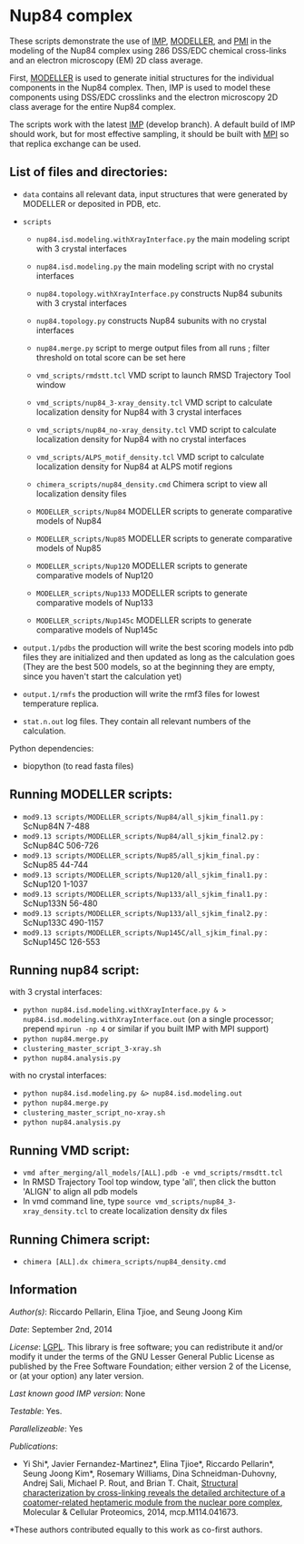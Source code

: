 # Nup84 complex

These scripts demonstrate the use of [IMP](http://salilab.org/imp), [MODELLER](http://salilab.org/modeller), and [PMI](https://github.com/salilab/pmi) in the modeling of the Nup84 complex using 286 DSS/EDC chemical cross-links and an electron microscopy (EM) 2D class average.

First, [MODELLER](http://salilab.org/modeller) is used to generate
initial structures for the individual components in the Nup84 complex. Then, IMP
is used to model these components using DSS/EDC crosslinks and the electron microscopy 2D class average for the entire Nup84 complex.

The scripts work with the latest [IMP](http://salilab.org/imp) (develop branch).
A default build of IMP should work, but for most effective sampling, it should
be built with [MPI](http://integrativemodeling.org/nightly/doc/html/namespaceIMP_1_1mpi.html) so that replica exchange can be used.

## List of files and directories:

- `data`		                         contains all relevant data, input structures that were generated by MODELLER or deposited in PDB, etc.

- `scripts`
  - `nup84.isd.modeling.withXrayInterface.py`  the main modeling script with 3 crystal interfaces
  - `nup84.isd.modeling.py`                    the main modeling script with no crystal interfaces

  - `nup84.topology.withXrayInterface.py`      constructs Nup84 subunits with 3 crystal interfaces
  - `nup84.topology.py`                        constructs Nup84 subunits with no crystal interfaces

  - `nup84.merge.py`                           script to merge output files from all runs ; filter threshold on total score can be set here
 
  - `vmd_scripts/rmdstt.tcl`                   VMD script to launch RMSD Trajectory Tool window 
  - `vmd_scripts/nup84_3-xray_density.tcl`     VMD script to calculate localization density for Nup84 with 3 crystal interfaces
  - `vmd_scripts/nup84_no-xray_density.tcl`    VMD script to calculate localization density for Nup84 with no crystal interfaces
  - `vmd_scripts/ALPS_motif_density.tcl`       VMD script to calculate localization density for Nup84 at ALPS motif regions 

  - `chimera_scripts/nup84_density.cmd`        Chimera script to view all localization density files 

  - `MODELLER_scripts/Nup84` MODELLER scripts to generate comparative models of Nup84

  - `MODELLER_scripts/Nup85` MODELLER scripts to generate comparative models of Nup85

  - `MODELLER_scripts/Nup120` MODELLER scripts to generate comparative models of Nup120

  - `MODELLER_scripts/Nup133` MODELLER scripts to generate comparative models of Nup133

  - `MODELLER_scripts/Nup145c` MODELLER scripts to generate comparative models of Nup145c

- `output.1/pdbs`    the production will write the best scoring models into pdb files they are initialized and then updated as long as the calculation goes
                 (They are the best 500 models, so at the beginning they are empty, since you haven't start the calculation yet)
- `output.1/rmfs`    the production will write the rmf3 files for lowest temperature replica.
- `stat.n.out`	 log files. They contain all relevant numbers of the calculation.

Python dependencies:
- biopython 		(to read fasta files)

## Running MODELLER scripts:
- `mod9.13 scripts/MODELLER_scripts/Nup84/all_sjkim_final1.py` : ScNup84N 7-488
- `mod9.13 scripts/MODELLER_scripts/Nup84/all_sjkim_final2.py` : ScNup84C 506-726
- `mod9.13 scripts/MODELLER_scripts/Nup85/all_sjkim_final.py` : ScNup85 44-744
- `mod9.13 scripts/MODELLER_scripts/Nup120/all_sjkim_final1.py` : ScNup120 1-1037
- `mod9.13 scripts/MODELLER_scripts/Nup133/all_sjkim_final1.py` : ScNup133N 56-480
- `mod9.13 scripts/MODELLER_scripts/Nup133/all_sjkim_final2.py` : ScNup133C 490-1157
- `mod9.13 scripts/MODELLER_scripts/Nup145C/all_sjkim_final.py` : ScNup145C 126-553

## Running nup84 script:
with 3 crystal interfaces:
- `python nup84.isd.modeling.withXrayInterface.py & > nup84.isd.modeling.withXrayInterface.out` (on a single processor; prepend `mpirun -np 4` or similar if you built IMP with MPI support)
- `python nup84.merge.py`
- `clustering_master_script_3-xray.sh`
- `python nup84.analysis.py`

with no crystal interfaces:
- `python nup84.isd.modeling.py &> nup84.isd.modeling.out`
- `python nup84.merge.py`
- `clustering_master_script_no-xray.sh`
- `python nup84.analysis.py`

## Running VMD script:
- `vmd after_merging/all_models/[ALL].pdb -e vmd_scripts/rmsdtt.tcl` 
- In RMSD Trajectory Tool top window, type 'all', then click the button 'ALIGN' to align all pdb models
- In vmd command line, type `source vmd_scripts/nup84_3-xray_density.tcl` to create localization density dx files

## Running Chimera script:
- `chimera [ALL].dx chimera_scripts/nup84_density.cmd` 

## Information

_Author(s)_: Riccardo Pellarin, Elina Tjioe, and Seung Joong Kim

_Date_: September 2nd, 2014

_License_: [LGPL](http://www.gnu.org/licenses/old-licenses/lgpl-2.1.html).
This library is free software; you can redistribute it and/or
modify it under the terms of the GNU Lesser General Public
License as published by the Free Software Foundation; either
version 2 of the License, or (at your option) any later version.

_Last known good IMP version_: None

_Testable_: Yes.

_Parallelizeable_: Yes

_Publications_:
 - Yi Shi\*, Javier Fernandez-Martinez\*, Elina Tjioe\*, Riccardo Pellarin\*, Seung Joong Kim\*, Rosemary Williams, Dina Schneidman-Duhovny, Andrej Sali, Michael P. Rout, and Brian T. Chait, [Structural characterization by cross-linking reveals the detailed architecture of a coatomer-related heptameric module from the nuclear pore complex](http://mcponline.org/content/early/2014/08/26/mcp.M114.041673), Molecular & Cellular Proteomics, 2014, mcp.M114.041673.

 \*These authors contributed equally to this work as co-first authors.
